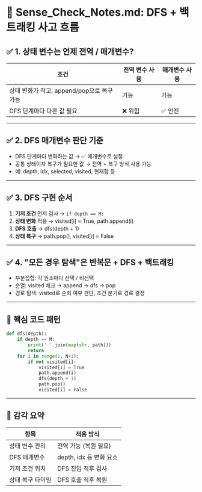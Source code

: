 # 🧠 Sense_Check_Notes.md: DFS + 백트래킹 사고 흐름

## ✅ 1. 상태 변수는 언제 전역 / 매개변수?

| 조건                                       | 전역 변수 사용 | 매개변수 사용 |
| ------------------------------------------ | -------------- | ------------- |
| 상태 변화가 작고, append/pop으로 복구 가능 | 가능           | 가능          |
| DFS 단계마다 다른 값 필요                  | ❌ 위험        | ✅ 안전       |

---

## ✅ 2. DFS 매개변수 판단 기준

- DFS 단계마다 변화하는 값 → ✅ 매개변수로 설정
- 공통 상태이자 복구가 필요한 값 → 전역 + 복구 방식 사용 가능
- 예: depth, idx, selected, visited, 현재합 등

---

## ✅ 3. DFS 구현 순서

1. **기저 조건** 먼저 검사 → `if depth == M:`
2. **상태 변화** 적용 → visited[i] = True, path.append(i)
3. **DFS 호출** → dfs(depth + 1)
4. **상태 복구** → path.pop(), visited[i] = False

---

## ✅ 4. "모든 경우 탐색"은 반복문 + DFS + 백트래킹

- 부분집합: 각 원소마다 선택 / 비선택
- 순열: visited 체크 → append → dfs → pop
- 경로 탐색: visited로 순회 여부 판단, 조건 분기로 경로 결정

---

## 📌 핵심 코드 패턴

```python
def dfs(depth):
    if depth == M:
        print(' '.join(map(str, path)))
        return
    for i in range(1, N+1):
        if not visited[i]:
            visited[i] = True
            path.append(i)
            dfs(depth + 1)
            path.pop()
            visited[i] = False
```

---

## 📘 감각 요약

| 항목             | 적용 방식               |
| ---------------- | ----------------------- |
| 상태 변수 관리   | 전역 가능 (복원 필요)   |
| DFS 매개변수     | depth, idx 등 변화 요소 |
| 기저 조건 위치   | DFS 진입 직후 검사      |
| 상태 복구 타이밍 | DFS 호출 직후 복원      |
